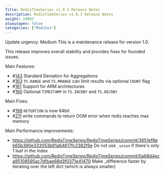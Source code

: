 ```yaml
---
Title: RedisTimeSeries v1.0.3 Release Notes
description: RedisTimeSeries v1.0.3 Release Notes
weight: 10003
alwaysopen: false
categories: ["Modules"]
---
```

Update urgency: Medium
This is a maintenance release for version 1.0.

This release improves overall stability and provides fixes for founded issues.

Main Features:
* #[143](https://github.com/RedisTimeSeries/RedisTimeSeries/issues/143) Standard Deviation for Aggregations
* #[163](https://github.com/RedisTimeSeries/RedisTimeSeries/issues/163) `TS.RANGE` and `TS.MRANGE` can limit results via optional `COUNT` flag
* #[161](https://github.com/RedisTimeSeries/RedisTimeSeries/issues/161) Support for ARM architectures
* #[160](https://github.com/RedisTimeSeries/RedisTimeSeries/issues/160) Optional `TIMESTAMP` in `TS.INCRBY` and `TS.DECRBY`

Main Fixes:
* #[199](https://github.com/RedisTimeSeries/RedisTimeSeries/issues/199) `RETENTION` is now 64bit
* #[211](https://github.com/RedisTimeSeries/RedisTimeSeries/issues/211) write commands to return OOM error when redis reaches max memory

Main Performance improvements:
* https://github.com/RedisTimeSeries/RedisTimeSeries/commit/3651ef8eb65b390e333053b91a64617fc2382f6e Do not use `_union` if there's only 1 leaf in the index
* https://github.com/RedisTimeSeries/RedisTimeSeries/commit/0a68d4eca95108595ac7dfbae68d3f0371e41470 Make _difference faster by iterating over the left dict (which is always smaller)